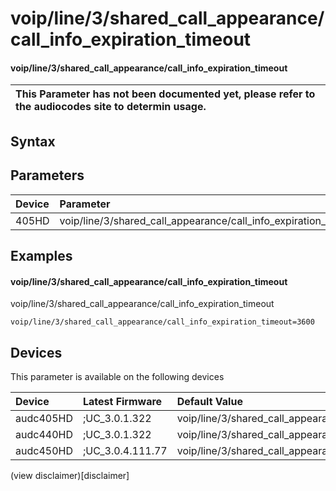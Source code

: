 ﻿---
description: voip/line/3/shared_call_appearance/call_info_expiration_timeout
search: false
---

# voip/line/3/shared_call_appearance/call_info_expiration_timeout

#### voip/line/3/shared_call_appearance/call_info_expiration_timeout


| This Parameter has not been documented yet, please refer to the audiocodes site to determin usage.  | 
| :--- |

## Syntax

## Parameters
|Device|Parameter|value|Description|
|:---|:---|:---|:---|
| 405HD | voip/line/3/shared_call_appearance/call_info_expiration_timeout |  |  |

## Examples
#### voip/line/3/shared_call_appearance/call_info_expiration_timeout

voip/line/3/shared_call_appearance/call_info_expiration_timeout

```
voip/line/3/shared_call_appearance/call_info_expiration_timeout=3600
```

## Devices
This parameter is available on the following devices

| Device | Latest Firmware | Default Value |
|:---|:---|:---|
| audc405HD | ;UC_3.0.1.322 | voip/line/3/shared_call_appearance/call_info_expiration_timeout=3600 
| audc440HD | ;UC_3.0.1.322 | voip/line/3/shared_call_appearance/call_info_expiration_timeout=3600 
| audc450HD | ;UC_3.0.4.111.77 | voip/line/3/shared_call_appearance/call_info_expiration_timeout=3600 

(view disclaimer)[disclaimer]
